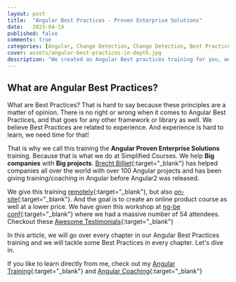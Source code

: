 ```yaml
---
layout: post
title:  "Angular Best Practices - Proven Enterprise Solutions"
date:   2023-04-19
published: false
comments: true
categories: [Angular, Change Detection, Change Detection, Best Practices]
cover: assets/angular-best-practices-in-depth.jpg
description: "We created an Angular Best practices training for you, we call it Angular Proven Enterprise Solutions"
---
```


## What are Angular Best Practices?

What are Best Practices? That is hard to say because these principles are a matter of opinion.
There is no right or wrong when it comes to Angular Best Practices, and that goes for any other framework or library as well.
We believe Best Practices are related to experience. And experience is hard to learn, we need time for that!

That is why we call this training the **Angular Proven Enterprise Solutions** training. Because that is what we do at Simplified Courses. We help **Big companies** with **Big projects**. [Brecht Billiet](https://twitter.com/brechtbilliet){:target="_blank"} has helped companies all over the world with over 100 Angular projects and has been giving training/coaching in Angular before Angular2 was released.

We give this training [remotely](https://www.simplified.courses/remote-angular-proven-enterprise-solutions){:target="_blank"}, but also [on-site](https://www.simplified.courses/on-site-angular-training/angular-best-practices-course){:target="_blank"}. And the goal is to create an online product course as well at a lower price.
We have given this workshop at [ng-be conf](https://ng-be.org/){:target="_blank"} where we had a massive number of 54 attendees. 
Checkout these [Awesome Testimonials](https://www.simplified.courses/remote-angular-proven-enterprise-solutions#block-1678895697370_0){:target="_blank"} 

In this article, we will go over every chapter in our Angular Best Practices training and we will tackle some Best Practices in every chapter. Let's dive in.

If you like to learn directly from me, check out my [Angular Training](https://www.simplified.courses/angular-training){:target="_blank"} and [Angular Coaching](https://www.simplified.courses/angular-coaching){:target="_blank"}